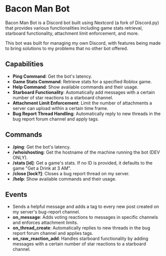 # Bacon Man Bot

Bacon Man Bot is a Discord bot built using Nextcord (a fork of Discord.py) that provides various functionalities including game stats retrieval, starboard functionality, attachment limit enforcement, and more.

This bot was built for managing my own Discord, with features being made to bring solutions to my problems that no other bot offered.

## Capabilities

- **Ping Command**: Get the bot's latency.
- **Game Stats Command**: Retrieve stats for a specified Roblox game.
- **Help Command**: Show available commands and their usage.
- **Starboard Functionality**: Automatically add messages with a certain number of star reactions to a starboard channel.
- **Attachment Limit Enforcement**: Limit the number of attachments a server can upload within a certain time frame.
- **Bug Report Thread Handling**: Automatically reply to new threads in the bug report forum channel and apply tags.

## Commands

- **/ping**: Get the bot's latency.
- **/whoishosting**: Get the hostname of the machine running the bot (DEV ONLY).
- **/stats [id]**: Get a game's stats. If no ID is provided, it defaults to the game "Get a Drink at 3 AM".
- **/close <reason> [lock?]**: Closes a bug report thread on my server.
- **/help**: Show available commands and their usage.

## Events

- Sends a helpful message and adds a tag to every new post created on my server's bug-report channel.
- **on_message**: Adds voting reactions to messages in specific channels and enforces attachment limits.
- **on_thread_create**: Automatically replies to new threads in the bug report forum channel and applies tags.
- **on_raw_reaction_add**: Handles starboard functionality by adding messages with a certain number of star reactions to a starboard channel.
